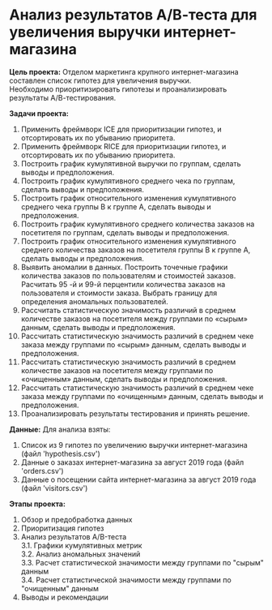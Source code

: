 # Анализ результатов А/В-теста для увеличения выручки интернет-магазина 

**Цель проекта:** Отделом маркетинга крупного интернет-магазина составлен список гипотез для увеличения выручки.\
Необходимо приоритизировать гипотезы и проанализировать результаты А/В-тестирования. 
    
**Задачи проекта:**
1. Применить фреймворк ICE для приоритизации гипотез, и отсортировать их по убыванию приоритета.
2. Применить фреймворк RICE для приоритизации гипотез, и отсортировать их по убыванию приоритета.
3. Построить график кумулятивной выручки по группам, сделать выводы и предположения.
4. Построить график кумулятивного среднего чека по группам, сделать выводы и предположения.
5. Построить график относительного изменения кумулятивного среднего чека группы B к группе A, сделать выводы и предположения.
6. Построить график кумулятивного среднего количества заказов на посетителя по группам, сделать выводы и предположения.
7. Построить график относительного изменения кумулятивного среднего количества заказов на посетителя группы B к группе A, сделать выводы и предположения.
8. Выявить аномалии в данных. Построить точечные графики количества заказов по пользователям и стоимостей заказов. Расчитать 95 -й и 99-й перцентили количества заказов на пользователя и стоимости заказа. Выбрать границу для определения аномальных пользователей.
9. Рассчитать статистическую значимость различий в среднем количестве заказов на посетителя между группами по «сырым» данным, сделать выводы и предположения.
9. Рассчитать статистическую значимость различий в среднем чеке заказа между группами по «сырым» данным, сделать выводы и предположения.
10. Рассчитать статистическую значимость различий в среднем количестве заказов на посетителя между группами по «очищенным» данным, сделать выводы и предположения.
11. Рассчитать статистическую значимость различий в среднем чеке заказа между группами по «очищенным» данным, сделать выводы и предположения.
12. Проанализировать результаты тестирования и принять решение. 

**Данные:** Для анализа взяты:
1. Список из 9 гипотез по увеличению выручки интернет-магазина (файл 'hypothesis.csv')
2. Данные о заказах интернет-магазина за август 2019 года (файл 'orders.csv')
3. Данные о посещении сайта интернет-магазина за август 2019 года (файл 'visitors.csv')

**Этапы проекта:**
1. Обзор и предобработка данных
2. Приоритизация гипотез
3. Анализ результатов A/B-теста\
   3.1. Графики кумулятивных метрик\
   3.2. Анализ аномальных значений\
   3.3. Расчет статистической значимости между группами по "сырым" данным\
   3.4. Расчет статистической значимости между группами по "очищенным" данным
4. Выводы и  рекомендации

